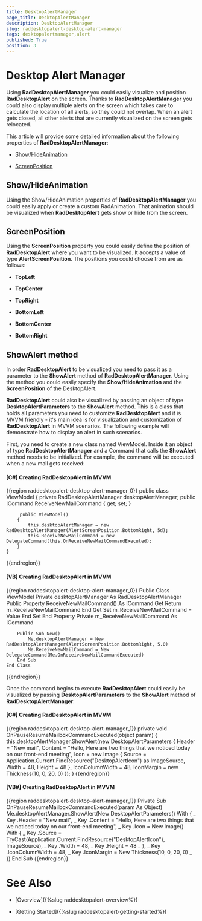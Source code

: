 ```yaml
---
title: DesktopAlertManager
page_title: DesktopAlertManager
description: DesktopAlertManager
slug: raddesktopalert-desktop-alert-manager
tags: desktopalertmanager,alert
published: True
position: 3
---
```


# Desktop Alert Manager

Using __RadDesktopAlertManager__ you could easily visualize and position __RadDesktopAlert__ on the screen. Thanks to __RadDesktopAlertManager__ you could also display multiple alerts on the screen which takes care to calculate the location of all alerts, so they could not overlap. When an alert gets closed, all other alerts that are currently visualized on the screen gets relocated.

This article will provide some detailed information about the following properties of __RadDesktopAlertManager__: 

* [Show/HideAnimation](#header)

* [ScreenPosition](#screenposition)

## Show/HideAnimation

Using the Show/HideAnimation properties of __RadDesktopAlertManager__ you could easily apply or create a custom RadAnimation. That animation should be visualized when __RadDesktopAlert__ gets show or hide from the screen.

## ScreenPosition

Using the __ScreenPosition__ property you could easily define the position of __RadDesktopAlert__ where you want to be visualized. It accepts a value of type __AlertScreenPosition__. The positions you could choose from are as follows:

* __TopLeft__

* __TopCenter__

* __TopRight__

* __BottomLeft__

* __BottomCenter__

* __BottomRight__

## ShowAlert method

In order __RadDesktopAlert__ to be visualized you need to pass it as a parameter to the __ShowAlert__ method of __RadDesktopAlertManager__. Using the method you could easily specify the __Show/HideAnimation__ and the __ScreenPosition__ of the DesktopAlert. 

__RadDesktopAlert__ could also be visualized by passing an object of type __DesktopAlertParameters__ to the __ShowAlert__ method. This is a class that holds all parameters you need to customize __RadDesktopAlert__ and it is MVVM friendly - it's main idea is for visualization and customization of __RadDesktopAlert__ in MVVM scenarios. The following example will demonstrate how to display an alert in such scenarios.

First, you need to create a new class named ViewModel. Inside it an object of type __RadDesktopAlertManager__ and a Command that calls the __ShowAlert__ method needs to be initialized. For example, the command will be executed when a new mail gets received:

#### __[C#]  Creating RadDesktopAlert in MVVM__

{{region raddesktopalert-desktop-alert-manager_0}}
	public class ViewModel
    {
		private RadDesktopAlertManager desktopAlertManager;
		public ICommand ReceiveNewMailCommand { get; set; }
		
		 public ViewModel()
        {
            this.desktopAlertManager = new RadDesktopAlertManager(AlertScreenPosition.BottomRight, 5d);
			this.ReceiveNewMailCommand = new DelegateCommand(this.OnReceiveNewMailCommandExecuted);
        }
	}
{{endregion}}

#### __[VB]  Creating RadDesktopAlert in MVVM__

{{region raddesktopalert-desktop-alert-manager_0}}
	Public Class ViewModel
		Private desktopAlertManager As RadDesktopAlertManager
		Public Property ReceiveNewMailCommand() As ICommand
			Get
				Return m_ReceiveNewMailCommand
			End Get
			Set
				m_ReceiveNewMailCommand = Value
			End Set
		End Property
		Private m_ReceiveNewMailCommand As ICommand

		Public Sub New()
			Me.desktopAlertManager = New RadDesktopAlertManager(AlertScreenPosition.BottomRight, 5.0)
			Me.ReceiveNewMailCommand = New DelegateCommand(Me.OnReceiveNewMailCommandExecuted)
		End Sub
	End Class
{{endregion}}

Once the command begins to execute __RadDesktopAlert__ could easily be visualized by passing __DesktopAlertParameters__ to the __ShowAlert__ method of __RadDesktopAlertManager__:

#### __[C#]  Creating RadDesktopAlert in MVVM__

{{region raddesktopalert-desktop-alert-manager_1}}
	private void OnPauseResumeMailboxCommandExecuted(object param)
    {
		this.desktopAlertManager.ShowAlert(new DesktopAlertParameters
		{
			Header = "New mail",
			Content = "Hello, Here are two things that we noticed today on our front-end meeting",
			Icon = new Image { Source = Application.Current.FindResource("DesktopAlertIcon") as ImageSource, Width = 48, Height = 48 },
			IconColumnWidth = 48,
			IconMargin = new Thickness(10, 0, 20, 0)
		});
	}
{{endregion}}

#### __[VB#]  Creating RadDesktopAlert in MVVM__

{{region raddesktopalert-desktop-alert-manager_1}}
	Private Sub OnPauseResumeMailboxCommandExecuted(param As Object)
		Me.desktopAlertManager.ShowAlert(New DesktopAlertParameters() With { _
			Key .Header = "New mail", _
			Key .Content = "Hello, Here are two things that we noticed today on our front-end meeting", _
			Key .Icon = New Image() With { _
				Key .Source = TryCast(Application.Current.FindResource("DesktopAlertIcon"), ImageSource), _
				Key .Width = 48, _
				Key .Height = 48 _
			}, _
			Key .IconColumnWidth = 48, _
			Key .IconMargin = New Thickness(10, 0, 20, 0) _
		})
	End Sub
{{endregion}}

# See Also

 * [Overview]({%slug raddesktopalert-overview%})

 * [Getting Started]({%slug raddesktopalert-getting-started%})